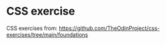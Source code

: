 # CSS exercise
CSS exercises from: https://github.com/TheOdinProject/css-exercises/tree/main/foundations
